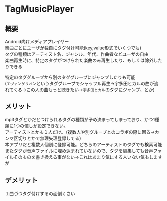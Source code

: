 # TagMusicPlayer
## 概要  
Android向けメディアプレイヤー  
楽曲ごとにユーザが独自にタグ付け可能(key,value形式でいくつでも)  
タグの種類はアーティスト名、ジャンル、年代、作曲者などユーザの自由  
楽曲再生時に、特定のタグがつけられた楽曲のみ再生したり、もしくは除外したりできる  
  
特定のタググループから別のタググループにジャンプしたりも可能  
(`エヴァンゲリオン`というタググループでシャッフル再生->宇多田ヒカルの曲が流れてくる->この人の曲もっと聴きたい->`宇多田ヒカル`のタグにジャンプ、とか)  

## メリット
mp3タグとかだとつけられるタグの種類が予め決まってしまっており、かつ1種類に1つの値しか設定できない。  
アーティストとかも１人だけ。（複数人や別グループとのコラボの際に困る->カンマ区切りとかで無理矢理登録してる）  
本アプリだと複数人個別に登録可能。どちらのアーティストのタグでも検索可能  
またタグが音声ファイルに埋め込まれていないので、タグを編集しても音声ファイルそのものを書き換える事がない->これはあまり気にする人いない気もしますが  

## デメリット
１曲づつタグ付けするの面倒くさい  
